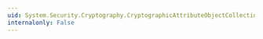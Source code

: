 ```yaml
---
uid: System.Security.Cryptography.CryptographicAttributeObjectCollection.Add(System.Security.Cryptography.AsnEncodedData)
internalonly: False
---
```

